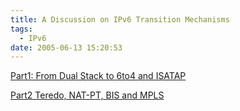 ```yaml
---
title: A Discussion on IPv6 Transition Mechanisms
tags:
  - IPv6
date: 2005-06-13 15:20:53
---
```


[ Part1: From Dual Stack to 6to4 and ISATAP](http://www.ipv6style.jp/en/building/20030820/index.shtml)

[Part2 Teredo, NAT-PT, BIS and MPLS](http://www.ipv6style.jp/en/building/20030822/index.shtml)
